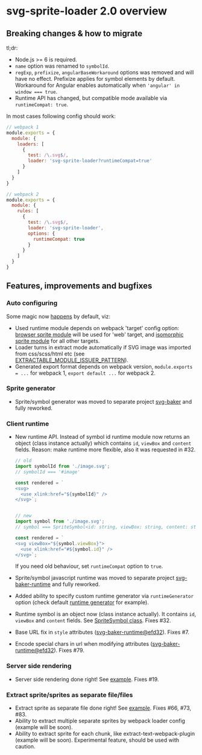 # svg-sprite-loader 2.0 overview

## Breaking changes & how to migrate

tl;dr:
- Node.js >= 6 is required.
- `name` option was renamed to `symbolId`.
- `regExp`, `prefixize`, `angularBaseWorkaround` options was removed and will have no effect.
  Prefixize applies for symbol elements by default. Workaround for Angular enables automatically when `'angular' in window === true`.
- Runtime API has changed, but compatible mode available via `runtimeCompat: true`.

In most cases following config should work:

```js
// webpack 1
module.exports = {
  module: {
    loaders: [
      {
        test: /\.svg$/,
        loader: 'svg-sprite-loader?runtimeCompat=true'
      }
    ]
  }
}

// webpack 2
module.exports = {
  module: {
    rules: [
      {
        test: /\.svg$/,
        loader: 'svg-sprite-loader',
        options: {
          runtimeCompat: true
        }
      }
    ]
  }
}
```

## Features, improvements and bugfixes

### Auto configuring

Some magic now [happens](https://github.com/kisenka/svg-sprite-loader/tree/master/lib/configurator.js#L20) by default, viz:

- Used runtime module depends on webpack 'target' config option: [browser sprite module](https://github.com/kisenka/svg-sprite-loader/blob/85ce360c37fa09ce6932c6d9d32635d2eed9756a/runtime/browser-sprite.js) will be used for 'web' target, and [isomorphic sprite module](https://github.com/kisenka/svg-sprite-loader/blob/85ce360c37fa09ce6932c6d9d32635d2eed9756a/runtime/sprite.js) for all other targets.
- Loader turns in extract mode automatically if SVG image was imported from css/scss/html etc (see [EXTRACTABLE_MODULE_ISSUER_PATTERN](https://github.com/kisenka/svg-sprite-loader/blob/85ce360c37fa09ce6932c6d9d32635d2eed9756a/lib/config.js#L8)).
- Generated export format depends on webpack version, `module.exports = ...` for webpack 1, `export default ...` for webpack 2.

### Sprite generator

- Sprite/symbol generator was moved to separate project [svg-baker](https://github.com/kisenka/svg-baker) and fully reworked.

### Client runtime

- New runtime API. Instead of symbol id runtime module now returns an object (class instance actually) which contains `id`, `viewBox` and `content` fields.
  Reason: make runtime more flexible, also it was requested in #32.
 
  ```js
  // old
  import symbolId from './image.svg';
  // symbolId === '#image'
  
  const rendered = `
  <svg>
    <use xlink:href="${symbolId}" />
  </svg>`;
  
  
  // new
  import symbol from './image.svg';
  // symbol === SpriteSymbol<id: string, viewBox: string, content: string>
  
  const rendered = `
  <svg viewBox="${symbol.viewBox}">
    <use xlink:href="#${symbol.id}" />
  </svg>`;
  ```

  If you need old behaviour, set `runtimeCompat` option to `true`.

- Sprite/symbol javascript runtime was moved to separate project [svg-baker-runtime](https://github.com/kisenka/svg-baker/tree/master/packages/svg-baker-runtime) and fully reworked.
- Added ability to specify custom runtime generator via `runtimeGenerator` option (check default [runtime generator](https://github.com/kisenka/svg-sprite-loader/blob/85ce360c37fa09ce6932c6d9d32635d2eed9756a/lib/runtime-generator.js) for example).
- Runtime symbol is an object now (class instance actually). It contains `id`, `viewBox` and `content` fields. See [SpriteSymbol class](https://github.com/kisenka/svg-baker/blob/edb3814a5ec2d11ef940955739d86d4af7a2474d/packages/svg-baker-runtime/src/symbol.js). Fixes #32.
- Base URL fix in `style` attributes ([svg-baker-runtime@efd32](https://github.com/kisenka/svg-baker/blob/efd324c4d9dfc2f82b5fe7ecf71c3ff07812593b/packages/svg-baker-runtime/test/utils.test.js#L132)). Fixes #7.
- Encode special chars in url when modifying attributes ([svg-baker-runtime@efd32](https://github.com/kisenka/svg-baker/blob/efd324c4d9dfc2f82b5fe7ecf71c3ff07812593b/packages/svg-baker-runtime/test/utils.test.js#L164)). Fixes #79.

### Server side rendering

- Server side rendering done right! See [example](https://github.com/kisenka/svg-sprite-loader/tree/master/examples/server-side-rendering). Fixes #19.

### Extract sprite/sprites as separate file/files

- Extract sprite as separate file done right! See [example](https://github.com/kisenka/svg-sprite-loader/tree/master/examples/extract-sprite). Fixes #66, #73, #83.
- Ability to extract multiple separate sprites by webpack loader config (example will be soon).
- Ability to extract sprite for each chunk, like extract-text-webpack-plugin (example will be soon). Experimental feature, should be used with caution.


